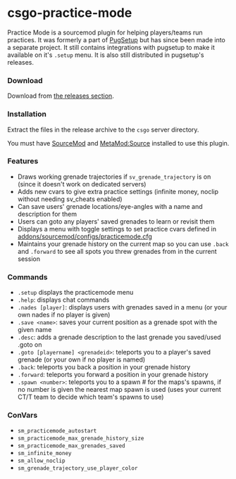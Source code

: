csgo-practice-mode
===========================

Practice Mode is a sourcemod plugin for helping players/teams run practices. It was formerly a part of [PugSetup](https://github.com/splewis/csgo-pug-setup) but has since been made into a separate project. It still contains integrations with pugsetup to make it available on it's ``.setup`` menu. It is also still distributed in pugsetup's releases.

### Download

Download from [the releases section](https://github.com/splewis/csgo-practice-mode/releases).

### Installation

Extract the files in the release archive to the ``csgo`` server directory.

You must have [SourceMod](http://www.sourcemod.net/downloads.php) and [MetaMod:Source](http://www.sourcemm.net/downloads) installed to use this plugin.

### Features
- Draws working grenade trajectories if ``sv_grenade_trajectory`` is on (since it doesn't work on dedicated servers)
- Adds new cvars to give extra practice settings (infinite money, noclip without needing sv_cheats enabled)
- Can save users' grenade locations/eye-angles with a name and description for them
- Users can goto any players' saved grenades to learn or revisit them
- Displays a menu with toggle settings to set practice cvars defined in [addons/sourcemod/configs/practicemode.cfg](configs/practicemode.cfg)
- Maintains your grenade history on the current map so you can use ``.back`` and ``.forward`` to see all spots you threw grenades from in the current session

### Commands
- ``.setup`` displays the practicemode menu
- ``.help``: displays chat commands
- ``.nades [player]``: displays users with grenades saved in a menu (or your own nades if no player is given)
- ``.save <name>``: saves your current position as a grenade spot with the given name
- ``.desc``: adds a grenade description to the last grenade you saved/used .goto on
- ``.goto [playername] <grenadeid>``: teleports you to a player's saved grenade (or your own if no player is named)
- ``.back``: teleports you back a position in your grenade history
- ``.forward``: teleports you forward a position in your grenade history
- ``.spawn <number>``: teleports you to a spawn # for the maps's spawns, if no number is given the nearest map spawn is used (uses your current CT/T team to decide which team's spawns to use)

### ConVars
- ``sm_practicemode_autostart``
- ``sm_practicemode_max_grenade_history_size``
- ``sm_practicemode_max_grenades_saved``
- ``sm_infinite_money``
- ``sm_allow_noclip``
- ``sm_grenade_trajectory_use_player_color``
